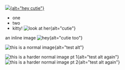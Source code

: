 [![](https://placekitten.com/100/100){alt="hey cutie"}](https://example.com/thing)

 - one
 - two
 - kitty! ![look at her](https://placekitten.com/20/20){alt="cutie"}

an inline image ![hey](https://placekitten.com/30/30){alt="cutie too"}

![this is a normal image](https://placekitten.com/400/400){alt="test alt"}

![this is a harder normal image pt 1](https://placekitten.com/500/500){alt="test alt again"}
![this is a harder normal image pt 2](https://placekitten.com/600/600){alt="test alt again"}

